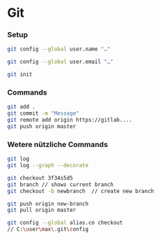 # Git

### Setup
```bash
git config --global user.name "…" 

git config --global user.email "…"

git init 
```

### Commands
```bash
git add .
git commit -m "Message"
git remote add origin https://gitlab....
git push origin master
```

### Wetere nützliche Commands
```bash
git log 
git log --graph --decorate 

git checkout 3f34s5d5 
git branch // shows current branch
git checkout -b newbranch  // create new branch

git push origin new-branch 
git pull origin master 

git config --global alias.co checkout
// C:\user\max\.git\config
```
